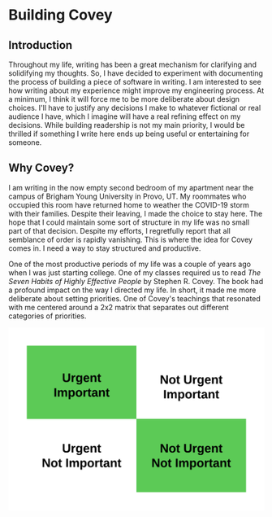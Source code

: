 # Building Covey

## Introduction

Throughout my life, writing has been a great mechanism for clarifying and solidifying my thoughts. So, I have decided to experiment with documenting the process of building a piece of software in writing. I am interested to see how writing about my experience might improve my engineering process. At a minimum, I think it will force me to be more deliberate about design choices. I'll have to justify any decisions I make to whatever fictional or real audience I have, which I imagine will have a real refining effect on my decisions. While building readership is not my main priority, I would be thrilled if something I write here ends up being useful or entertaining for someone.

## Why Covey?

I am writing in the now empty second bedroom of my apartment near the campus of Brigham Young University in Provo, UT. My roommates who occupied this room have returned home to weather the COVID-19 storm with their families. Despite their leaving, I made the choice to stay here. The hope that I could maintain some sort of structure in my life was no small part of that decision. Despite my efforts, I regretfully report that all semblance of order is rapidly vanishing. This is where the idea for Covey comes in. I need a way to stay structured and productive.

One of the most productive periods of my life was a couple of years ago when I was just starting college. One of my classes required us to read *The Seven Habits of Highly Effective People* by Stephen R. Covey. The book had a profound impact on the way I directed my life. In short, it made me more deliberate about setting priorities. One of Covey's teachings that resonated with me centered around a 2x2 matrix that separates out different categories of priorities.

![alt text](CoveyQuadrants.png)
